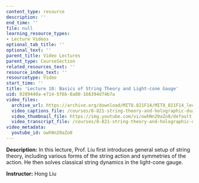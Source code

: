 ```yaml
---
content_type: resource
description: ''
end_time: ''
file: null
learning_resource_types:
- Lecture Videos
optional_tab_title: ''
optional_text: ''
parent_title: Video Lectures
parent_type: CourseSection
related_resources_text: ''
resource_index_text: ''
resourcetype: Video
start_time: ''
title: 'Lecture 10: Basics of String Theory and Light-cone Gauge'
uid: 0289440a-e714-5f6b-8a80-166394d74b7a
video_files:
  archive_url: https://archive.org/download/MIT8.821F14/MIT8_821F14_lec10_300k.mp4
  video_captions_file: /courses/8-821-string-theory-and-holographic-duality-fall-2014/833d62dd4f3b503a8fe4757ad37fb200_owhNn20aZo8.vtt
  video_thumbnail_file: https://img.youtube.com/vi/owhNn20aZo8/default.jpg
  video_transcript_file: /courses/8-821-string-theory-and-holographic-duality-fall-2014/78ae51cd912ce2af18cb144b857e3353_owhNn20aZo8.pdf
video_metadata:
  youtube_id: owhNn20aZo8
---
```


**Description:** In this lecture, Prof. Liu first introduces general setup of string theory, including various forms of the string action and symmetries of the action. He then solves classical string dynamics in the light-cone gauge.

**Instructor:** Hong Liu
